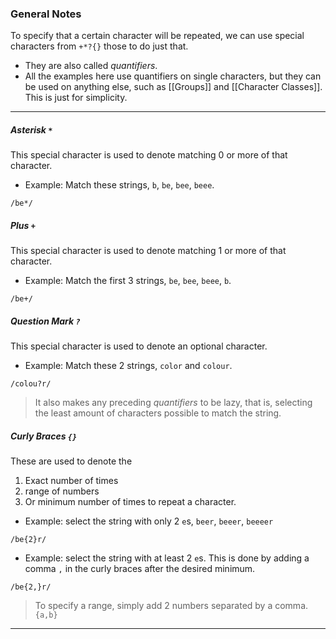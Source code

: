 ### General Notes

To specify that a certain character will be repeated, we can use special characters from `+*?{}` those to do just that.
- They are also called *quantifiers*.
- All the examples here use quantifiers on single characters, but they can be used on anything else, such as [[Groups]] and [[Character Classes]]. This is just for simplicity.

---
##### Asterisk `*`

This special character is used to denote matching 0 or more of that character.
- Example: Match these strings, `b`, `be`, `bee`, `beee`.
```
/be*/
```

##### Plus `+`

This special character is used to denote matching 1 or more of that character.
- Example: Match the first 3 strings, `be`, `bee`, `beee`, `b`.
```
/be+/
```

##### Question Mark `?`

This special character is used to denote an optional character.
- Example: Match these 2 strings, `color` and `colour`.
```
/colou?r/
```

> It also makes any preceding *quantifiers* to be lazy, that is, selecting the least amount of characters possible to match the string. 

##### Curly Braces `{}`

These are used to denote the 
1. Exact number of times
2. range of numbers
3. Or minimum number of times
to repeat a character.

- Example: select the string with only 2 `e`s, `beer`, `beeer`, `beeeer`
```
/be{2}r/
```

- Example: select the string with at least 2 `e`s. This is done by adding a comma `,` in the curly braces after the desired minimum.
```
/be{2,}r/
```

> To specify a range, simply add 2 numbers separated by a comma. `{a,b}`

---